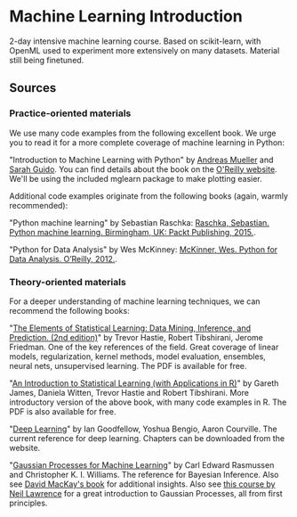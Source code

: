 # Machine Learning Introduction

2-day intensive machine learning course. Based on scikit-learn, with OpenML used to experiment more extensively on many datasets.
Material still being finetuned.

## Sources
### Practice-oriented materials
We use many code examples from the following excellent book. We urge you to read it for a more complete coverage of machine learning in Python:

"Introduction to Machine Learning with Python" by [Andreas Mueller](http://amueller.io) and [Sarah Guido](https://twitter.com/sarah_guido). You can find details about the book on the [O'Reilly website](http://shop.oreilly.com/product/0636920030515.do>). We'll be using the included mglearn package to make plotting easier.

Additional code examples originate from the following books (again, warmly recommended):

"Python machine learning" by Sebastian Raschka:
[Raschka, Sebastian. Python machine learning. Birmingham, UK: Packt Publishing, 2015.](https://www.amazon.com/Python-Machine-Learning-Sebastian-Raschka/dp/1783555130/ref=sr_1_1?ie=UTF8&qid=1472342570&sr=8-1&keywords=sebastian+raschka).

"Python for Data Analysis" by Wes McKinney:
[McKinner, Wes. Python for Data Analysis. O’Reilly, 2012.](http://shop.oreilly.com/product/0636920023784.do).

### Theory-oriented materials
For a deeper understanding of machine learning techniques, we can recommend the following books:

"[The Elements of Statistical Learning: Data Mining, Inference, and Prediction. (2nd edition)](https://statweb.stanford.edu/~tibs/ElemStatLearn/)" by Trevor Hastie, Robert Tibshirani, Jerome Friedman. One of the key references of the field. Great coverage of linear models, regularization, kernel methods, model evaluation, ensembles, neural nets, unsupervised learning. The PDF is available for free.  

"[An Introduction to Statistical Learning (with Applications in R)](http://www-bcf.usc.edu/~gareth/ISL/)" by Gareth James, Daniela Witten, Trevor Hastie and Robert Tibshirani. More introductory version of the above book, with many code examples in R. The PDF is also available for free.

"[Deep Learning](http://www.deeplearningbook.org/)" by Ian Goodfellow, Yoshua Bengio, Aaron Courville. The current reference for deep learning. Chapters can be downloaded from the website.

"[Gaussian Processes for Machine Learning](http://www.gaussianprocess.org/gpml/)" by Carl Edward Rasmussen and Christopher K. I. Williams. The reference for Bayesian Inference. Also see [David MacKay's book](http://www.inference.phy.cam.ac.uk/itila/book.html) for additional insights. Also see [this course by Neil Lawrence](http://inverseprobability.com/mlai2015/) for a great introduction to Gaussian Processes, all from first principles.

